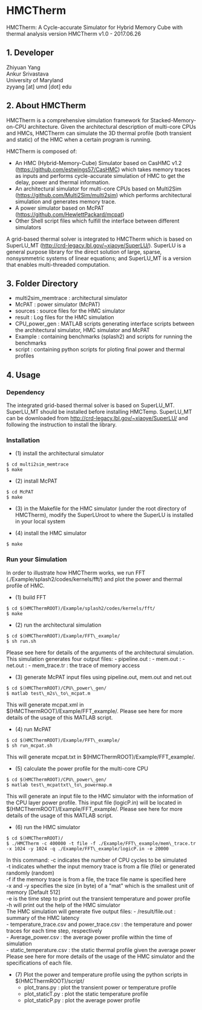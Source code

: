 # HMCTherm
HMCTherm: A Cycle-accurate Simulator for Hybrid Memory Cube with thermal analysis
version HMCTherm v1.0 - 2017.06.26

## 1. Developer 

  Zhiyuan Yang <br />
  Ankur Srivastava <br />
  University of Maryland <br />
  zyyang [at] umd [dot] edu

## 2. About HMCTherm

  HMCTherm is a comprehensive simulation framework for Stacked-Memory-on-CPU architecture. Given the architectural description of multi-core CPUs and HMCs, HMCTherm can simulate the 3D thermal profile (both transient and static) of the HMC when a certain program is running. 

  HMCTherm is composed of: 
  - An HMC (Hybrid-Memory-Cube) Simulator based on CasHMC v1.2 (https://github.com/estwings57/CasHMC) which takes memory traces as inputs and performs cycle-accurate simulation of HMC to get the delay, power and thermal information. 
  - An architectural simulator for multi-core CPUs based on Multi2Sim (https://github.com/Multi2Sim/multi2sim) which performs architectural simulation and generates memory trace.
  - A power simulator based on McPAT (https://github.com/HewlettPackard/mcpat)
  - Other Shell script files which fulfill the interface between different simulators 

  A grid-based thermal solver is integrated to HMCTherm which is based on SuperLU\_MT (http://crd-legacy.lbl.gov/~xiaoye/SuperLU/). SuperLU is a general purpose library for the direct solution of large, sparse, nonsysmmetric systems of linear equations; and SuperLU\_MT is a version that enables multi-threaded computation. 


## 3. Folder Directory
  - multi2sim_memtrace : architectural simulator
  - McPAT : power simulator (McPAT)
  - sources : source files for the HMC simulator 
  - result : Log files for the HMC simulation 
  - CPU\_power\_gen : MATLAB scripts generating interface scripts between the architectural simulator, HMC simulator and McPAT
  - Example : containing benchmarks (splash2) and scripts for running the benchmarks
  - script : containing python scripts for ploting final power and thermal profiles

## 4. Usage 

### Dependency
  The integrated grid-based thermal solver is based on SuperLU\_MT. SuperLU\_MT should be installed before installing HMCTemp. SuperLU\_MT can be downloaded from http://crd-legacy.lbl.gov/~xiaoye/SuperLU/ and following the instruction to install the library. 

### Installation
  - (1) install the architectural simulator 
  ```
  $ cd multi2sim_memtrace
  $ make
  ```
  - (2) install McPAT
  ```
  $ cd McPAT
  $ make
  ```
  - (3) in the Makefile for the HMC simulator (under the root directory of HMCTherm), modify the SuperLUroot to where the SuperLU is installed in your local system 

  - (4) install the HMC simulator 
  ``` 
  $ make 
  ```
### Run your Simulation
  In order to illustrate how HMCTherm works, we run FFT (./Example/splash2/codes/kernels/fft/) and plot the power and thermal profile of HMC. 
  - (1) build FFT
  ```
  $ cd $(HMCThermROOT)/Example/splash2/codes/kernels/fft/
  $ make
  ```
  - (2) run the architectural simulation
  ```  
  $ cd $(HMCThermROOT)/Example/FFT\_example/
  $ sh run.sh
  ```
  Please see here for details of the arguments of the architectural simulation. This simulation generates four output files: 
    - pipeline.out : 
    - mem.out : 
    - net.out :
    - mem_trace.tr : the trace of memory access

   - (3) generate McPAT input files using pipeline.out, mem.out and net.out
   ``` 
   $ cd $(HMCThermROOT)/CPU\_power\_gen/
   $ matlab test\_m2s\_to\_mcpat.m
   ```
   This will generate mcpat.xml in $(HMCThermROOT)/Example/FFT\_example/. Please see here for more details of the usage of this MATLAB script.

   - (4) run McPAT
   ``` 
   $ cd $(HMCThermROOT)/Example/FFT\_example/
   $ sh run_mcpat.sh
   ```
   This will generate mcpat.txt in $(HMCThermROOT)/Example/FFT\_example/.

   - (5) calculate the power profile for the multi-core CPU
   ```
   $ cd $(HMCThermROOT)/CPU\_power\_gen/
   $ matlab test\_mcpattxt\_to\_powermap.m
   ```
   This will generate an input file to the HMC simulator with the information of the CPU layer power profile. This input file (logicP.in) will be located in $(HMCThermROOT)/Example/FFT\_example/. Please see here for more details of the usage of this MATLAB script.

   - (6) run the HMC simulator
   ``` 
   $ cd $(HMCThermROOT)/
   $ ./HMCTherm -c 400000 -t file -f ./Example/FFT\_example/mem\_trace.tr -x 1024 -y 1024 -q ./Example/FFT\_example/logicP.in -e 20000
   ```
   In this command: 
      -c indicates the number of CPU cycles to be simulated <br /> 
      -t indicates whether the input memory trace is from a file (file) or generated randomly (random) <br />
      -f if the memory trace is from a file, the trace file name is specified here <br />
      -x and -y specifies the size (in byte) of a "mat" which is the smallest unit of memory [Default 512] <br />
      -e is the time step to print out the transient temperature and power profile <br /> 
      -h will print out the help of the HMC simulator <br /> 
   The HMC simulation will generate five output files:
      - /result/file.out : summary of the HMC latency <br /> 
      - temperature\_trace.csv and power\_trace.csv : the temperature and power traces for each time step, respectively <br /> 
      - Average_power.csv : the average power profile within the time of simulation <br />
      - static_temperature.csv : the static thermal profile given the average power <br />
   Please see here for more details of the usage of the HMC simulator and the specifications of each file.

   - (7) Plot the power and temperature profile using the python scripts in $(HMCThermROOT)/script/
     - plot_trans.py : plot the transient power or temperature profile 
     - plot_staticT.py : plot the static temperature profile
     - plot_staticP.py : plot the average power profile



